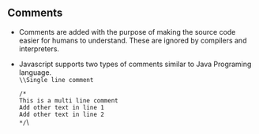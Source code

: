 ## Comments
- Comments are added with the purpose of making the source code easier for humans to understand. These are ignored by compilers and interpreters.
- Javascript supports two types of comments similar to Java Programing language.\
    `\\Single line comment`
    
    `/*`\
    `This is a multi line comment`\
    `Add other text in line 1`\
    `Add other text in line 2`\
    `*/`\